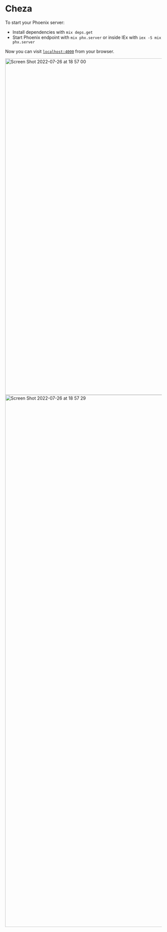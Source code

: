 # Cheza

To start your Phoenix server:

  * Install dependencies with `mix deps.get`
  * Start Phoenix endpoint with `mix phx.server` or inside IEx with `iex -S mix phx.server`

Now you can visit [`localhost:4000`](http://localhost:4000) from your browser.

<img width="1082" alt="Screen Shot 2022-07-26 at 18 57 00" src="https://user-images.githubusercontent.com/44000547/181065833-aaa39b9f-f7b8-42ed-9535-38d30224efe6.png">
<img width="1711" alt="Screen Shot 2022-07-26 at 18 57 29" src="https://user-images.githubusercontent.com/44000547/181065926-409d6ab3-ee88-4065-8efc-8237ffbd6a41.png">
